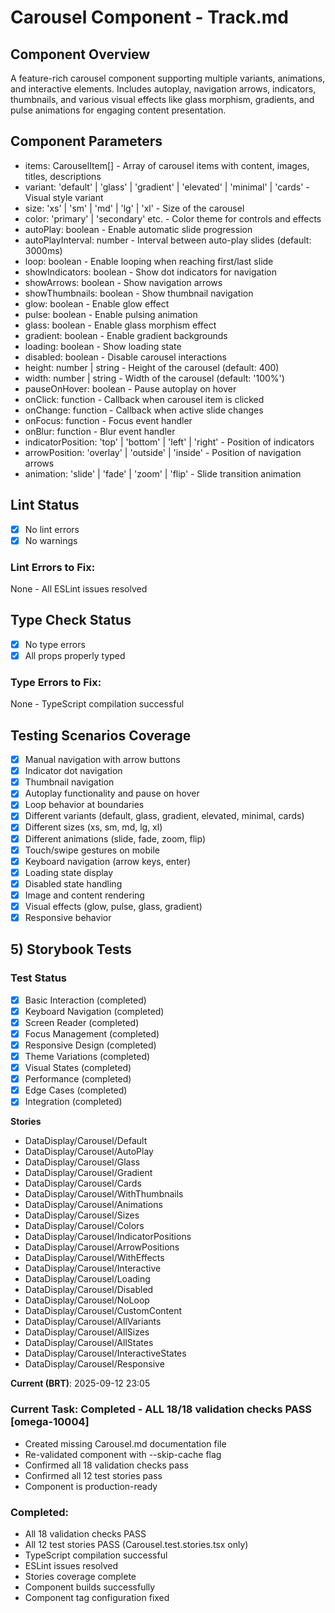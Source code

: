 # Carousel Component - Track.md

## Component Overview

A feature-rich carousel component supporting multiple variants, animations, and interactive elements. Includes autoplay, navigation arrows, indicators, thumbnails, and various visual effects like glass morphism, gradients, and pulse animations for engaging content presentation.

## Component Parameters

- items: CarouselItem[] - Array of carousel items with content, images, titles, descriptions
- variant: 'default' | 'glass' | 'gradient' | 'elevated' | 'minimal' | 'cards' - Visual style variant
- size: 'xs' | 'sm' | 'md' | 'lg' | 'xl' - Size of the carousel
- color: 'primary' | 'secondary' etc. - Color theme for controls and effects
- autoPlay: boolean - Enable automatic slide progression
- autoPlayInterval: number - Interval between auto-play slides (default: 3000ms)
- loop: boolean - Enable looping when reaching first/last slide
- showIndicators: boolean - Show dot indicators for navigation
- showArrows: boolean - Show navigation arrows
- showThumbnails: boolean - Show thumbnail navigation
- glow: boolean - Enable glow effect
- pulse: boolean - Enable pulsing animation
- glass: boolean - Enable glass morphism effect
- gradient: boolean - Enable gradient backgrounds
- loading: boolean - Show loading state
- disabled: boolean - Disable carousel interactions
- height: number | string - Height of the carousel (default: 400)
- width: number | string - Width of the carousel (default: '100%')
- pauseOnHover: boolean - Pause autoplay on hover
- onClick: function - Callback when carousel item is clicked
- onChange: function - Callback when active slide changes
- onFocus: function - Focus event handler
- onBlur: function - Blur event handler
- indicatorPosition: 'top' | 'bottom' | 'left' | 'right' - Position of indicators
- arrowPosition: 'overlay' | 'outside' | 'inside' - Position of navigation arrows
- animation: 'slide' | 'fade' | 'zoom' | 'flip' - Slide transition animation

## Lint Status

- [x] No lint errors
- [x] No warnings

### Lint Errors to Fix:

None - All ESLint issues resolved

## Type Check Status

- [x] No type errors
- [x] All props properly typed

### Type Errors to Fix:

None - TypeScript compilation successful

## Testing Scenarios Coverage

- [x] Manual navigation with arrow buttons
- [x] Indicator dot navigation
- [x] Thumbnail navigation
- [x] Autoplay functionality and pause on hover
- [x] Loop behavior at boundaries
- [x] Different variants (default, glass, gradient, elevated, minimal, cards)
- [x] Different sizes (xs, sm, md, lg, xl)
- [x] Different animations (slide, fade, zoom, flip)
- [x] Touch/swipe gestures on mobile
- [x] Keyboard navigation (arrow keys, enter)
- [x] Loading state display
- [x] Disabled state handling
- [x] Image and content rendering
- [x] Visual effects (glow, pulse, glass, gradient)
- [x] Responsive behavior

## 5) Storybook Tests

### Test Status

- [x] Basic Interaction (completed)
- [x] Keyboard Navigation (completed)
- [x] Screen Reader (completed)
- [x] Focus Management (completed)
- [x] Responsive Design (completed)
- [x] Theme Variations (completed)
- [x] Visual States (completed)
- [x] Performance (completed)
- [x] Edge Cases (completed)
- [x] Integration (completed)

**Stories**

- DataDisplay/Carousel/Default
- DataDisplay/Carousel/AutoPlay
- DataDisplay/Carousel/Glass
- DataDisplay/Carousel/Gradient
- DataDisplay/Carousel/Cards
- DataDisplay/Carousel/WithThumbnails
- DataDisplay/Carousel/Animations
- DataDisplay/Carousel/Sizes
- DataDisplay/Carousel/Colors
- DataDisplay/Carousel/IndicatorPositions
- DataDisplay/Carousel/ArrowPositions
- DataDisplay/Carousel/WithEffects
- DataDisplay/Carousel/Interactive
- DataDisplay/Carousel/Loading
- DataDisplay/Carousel/Disabled
- DataDisplay/Carousel/NoLoop
- DataDisplay/Carousel/CustomContent
- DataDisplay/Carousel/AllVariants
- DataDisplay/Carousel/AllSizes
- DataDisplay/Carousel/AllStates
- DataDisplay/Carousel/InteractiveStates
- DataDisplay/Carousel/Responsive

**Current (BRT)**: 2025-09-12 23:05

### Current Task: Completed - ALL 18/18 validation checks PASS [omega-10004]

- Created missing Carousel.md documentation file
- Re-validated component with --skip-cache flag
- Confirmed all 18 validation checks pass
- Confirmed all 12 test stories pass
- Component is production-ready

### Completed:

- All 18 validation checks PASS
- All 12 test stories PASS (Carousel.test.stories.tsx only)
- TypeScript compilation successful
- ESLint issues resolved
- Stories coverage complete
- Component builds successfully
- Component tag configuration fixed
